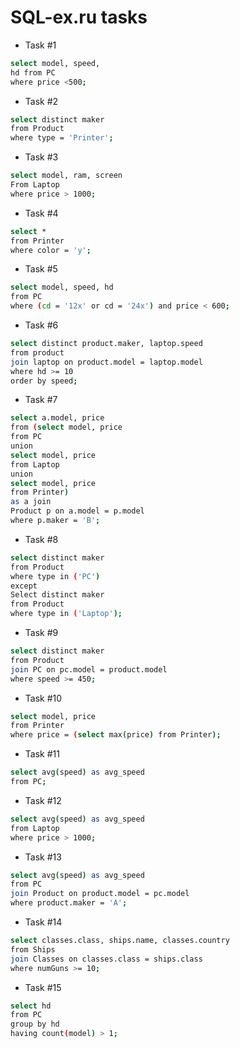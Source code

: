 # SQL-ex.ru tasks
- Task #1
```sh
select model, speed, 
hd from PC 
where price <500;
```
- Task #2
```sh
select distinct maker
from Product 
where type = 'Printer';
```
- Task #3
```sh
select model, ram, screen 
From Laptop 
where price > 1000;
```
- Task #4
```sh
select * 
from Printer 
where color = 'y';
```
- Task #5
```sh
select model, speed, hd 
from PC 
where (cd = '12x' or cd = '24x') and price < 600;
```
- Task #6
```sh
select distinct product.maker, laptop.speed
from product 
join laptop on product.model = laptop.model
where hd >= 10
order by speed;
```
- Task #7
```sh
select a.model, price 
from (select model, price 
from PC 
union
select model, price 
from Laptop
union
select model, price 
from Printer) 
as a join
Product p on a.model = p.model
where p.maker = 'B';
```
- Task #8
```sh
select distinct maker
from Product
where type in ('PC')
except
Select distinct maker
from Product
where type in ('Laptop');
```
- Task #9
```sh
select distinct maker 
from Product
join PC on pc.model = product.model
where speed >= 450;
```
- Task #10
```sh
select model, price
from Printer
where price = (select max(price) from Printer);
```
- Task #11
```sh
select avg(speed) as avg_speed
from PC;
```
- Task #12
```sh
select avg(speed) as avg_speed
from Laptop
where price > 1000;
```
- Task #13
```sh
select avg(speed) as avg_speed
from PC
join Product on product.model = pc.model
where product.maker = 'A';
```
- Task #14
```sh
select classes.class, ships.name, classes.country
from Ships
join Classes on classes.class = ships.class
where numGuns >= 10;
```
- Task #15
```sh
select hd
from PC 
group by hd
having count(model) > 1;


